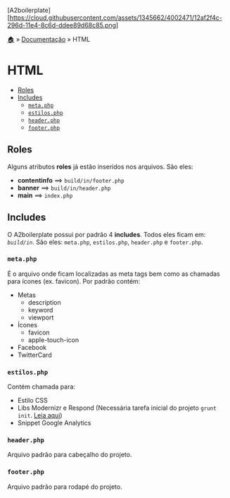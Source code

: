 [A2boilerplate][https://cloud.githubusercontent.com/assets/1345662/4002471/12af2f4c-296d-11e4-8c6d-ddee89d68c85.png]

[:house:](../../../) » [Documentação](index.md) » HTML

# HTML

* [Roles](#roles)
* [Includes](#includes)
    * [`meta.php`](#metaphp)
    * [`estilos.php`](#estilosphp)
    * [`header.php`](#headerphp)
    * [`footer.php`](#footerphp)

## Roles

Alguns atributos **roles** já estão inseridos nos arquivos. São eles:

* **contentinfo** ==> `build/in/footer.php`
* **banner** ==> `build/in/header.php`
* **main** ==> `index.php`

## Includes

O A2boilerplate possui por padrão 4 **includes**. Todos eles ficam em: _`build/in`_. São eles: `meta.php`, `estilos.php`, `header.php` e `footer.php`.

### `meta.php`

É o arquivo onde ficam localizadas as meta tags bem como as chamadas para ícones (ex. favicon). Por padrão contém:

* Metas
    - description
    - keyword
    - viewport
* Ícones
    - favicon
    - apple-touch-icon
* Facebook
* TwitterCard

### `estilos.php`

Contém chamada para:

* Estilo CSS 
* Libs Modernizr e Respond (Necessária tarefa inicial do projeto `grunt init`. [Leia aqui](index.md#grunt))
* Snippet Google Analytics

### `header.php`

Arquivo padrão para cabeçalho do projeto.

### `footer.php`

Arquivo padrão para rodapé do projeto.